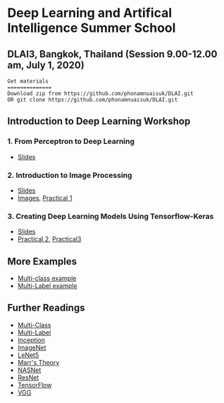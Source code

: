 # Deep Learning and Artifical Intelligence Summer School 

## DLAI3, Bangkok, Thailand (Session 9.00-12.00 am, July 1, 2020)

```
Get materials 
==============
Download zip from https://github.com/phonamnuaisuk/DLAI.git
OR git clone https://github.com/phonamnuaisuk/DLAI.git
```
## Introduction to Deep Learning Workshop
### 1. From Perceptron to Deep Learning

- [Slides](https://github.com/phonamnuaisuk/DLAI/blob/master/1IntroDLAI3(July2020).pdf)

### 2. Introduction to Image Processing

- [Slides](https://github.com/phonamnuaisuk/DLAI/blob/master/2ImageProcessingDLAI3.pdf)
- [Images](https://github.com/phonamnuaisuk/DLAI/tree/master/imgs), [Practical 1](https://github.com/phonamnuaisuk/DLAI/blob/master/_ImageProcessingTFKeras.ipynb)

### 3. Creating Deep Learning Models Using Tensorflow-Keras

- [Slides](https://github.com/phonamnuaisuk/DLAI/blob/master/3TensorFlowKerasDLAI3.pdf)
- [Practical 2](https://github.com/phonamnuaisuk/DLAI/blob/master/_ProgrammingConceptsTFKeras(1).ipynb), [Practical3](https://github.com/phonamnuaisuk/DLAI/blob/master/_ProgrammingConceptsTFKeras(2).ipynb)

## More Examples

- [Multi-class example](https://www.tensorflow.org/tutorials/keras/classification)
- [Multi-Label example](https://www.pyimagesearch.com/2018/05/07/multi-label-classification-with-keras/)

## Further Readings

- [Multi-Class](https://en.wikipedia.org/wiki/Multiclass_classification)
- [Multi-Label](https://en.wikipedia.org/wiki/Multi-label_classification)
- [Inception](https://arxiv.org/abs/1409.4842)
- [ImageNet](http://www.image-net.org/)
- [LeNet5](http://yann.lecun.com/exdb/lenet/)
- [Marr's Theory](http://homepages.inf.ed.ac.uk/rbf/CVonline/LOCAL_COPIES/GOMES1/marr.html)
- [NASNet](https://arxiv.org/abs/1707.07012)
- [ResNet](https://arxiv.org/abs/1512.03385)
- [TensorFlow](https://www.tensorflow.org/)
- [VGG](https://arxiv.org/abs/1409.1556)

